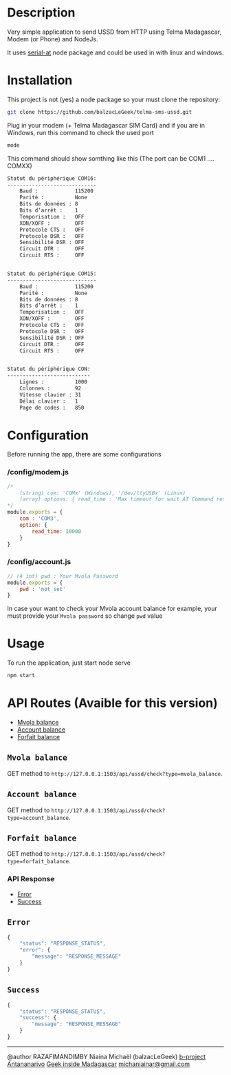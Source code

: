 # Description

Very simple application to send USSD from HTTP using Telma Madagascar, Modem (or Phone) and NodeJs.

It uses [serial-at](https://github.com/kolonist/serial-at) node package and could be used in with linux and windows.

# Installation

This project is not (yes) a node package so your must clone the repository:
```bash
git clone https://github.com/balzacLeGeek/telma-sms-ussd.git
```

Plug in your modem (+ Telma Madagascar SIM Card) and if you are in Windows, run this command to check the used port

```bash
mode
```

This command should show somthing like this (The port can be COM1 .... COMXX)

```bash
Statut du périphérique COM16:
-----------------------------
    Baud :            115200
    Parité :          None
    Bits de données : 8
    Bits d’arrêt :    1
    Temporisation :   OFF
    XON/XOFF :        OFF
    Protocole CTS :   OFF
    Protocole DSR :   OFF
    Sensibilité DSR : OFF
    Circuit DTR :     OFF
    Circuit RTS :     OFF


Statut du périphérique COM15:
-----------------------------
    Baud :            115200
    Parité :          None
    Bits de données : 8
    Bits d’arrêt :    1
    Temporisation :   OFF
    XON/XOFF :        OFF
    Protocole CTS :   OFF
    Protocole DSR :   OFF
    Sensibilité DSR : OFF
    Circuit DTR :     OFF
    Circuit RTS :     OFF


Statut du périphérique CON:
---------------------------
    Lignes :          1000
    Colonnes :        92
    Vitesse clavier : 31
    Délai clavier :   1
    Page de codes :   850
```

# Configuration

Before running the app, there are some configurations

### /config/modem.js

```JavaScript
/*
	(string) com: 'COMx' (Windows), '/dev/ttyUSBx' (Linux)
	(array) options: { read_time : 'Max timeout for wait AT Command response' }
*/
module.exports = {
	com : 'COM3',
	option: {
		read_time: 10000
	}
}
```

### /config/account.js

```JavaScript
// (4 int) pwd : Your Mvola Password
module.exports = {
	pwd : 'not_set'
}
```

In case your want to check your Mvola account balance for example, your must provide your `Mvola password` so change `pwd` value

# Usage

To run the application, just start node serve

```bash
npm start
```

# API Routes (Avaible for this version)
- [Mvola balance](#mvola-balance)
- [Account balance](#account-balance)
- [Forfait balance](#forfait-balance)

## `Mvola balance`
GET method to `http://127.0.0.1:1503/api/ussd/check?type=mvola_balance`.

## `Account balance`
GET method to `http://127.0.0.1:1503/api/ussd/check?type=account_balance`.

## `Forfait balance`
GET method to `http://127.0.0.1:1503/api/ussd/check?type=forfait_balance`.

### API Response
- [Error](#error)
- [Success](#success)

## `Error`

```JavaScript
{
	"status": "RESPONSE_STATUS",
	"error": {
		"message": "RESPONSE_MESSAGE"
	}
}
```
## `Success`

```JavaScript
{
	"status": "RESPONSE_STATUS",
	"success": {
		"message": "RESPONSE_MESSAGE"
	}
}
```

***

@author RAZAFIMANDIMBY Niaina Michaël (balzacLeGeek) 
[b-project Antananarivo](https://b-project.mg) [Geek inside Madagascar](https://geek-inside.mg)
<michaniainar@gmail.com>
